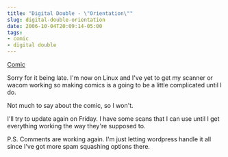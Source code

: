 ```yaml
---
title: "Digital Double - \"Orientation\""
slug: digital-double-orientation
date: 2006-10-04T20:09:14-05:00
tags:
- comic
- digital double
---
```

[Comic](http://digitaldouble.smackjeeves.com/comics/67780/)

Sorry for it being late. I'm now on Linux and I've yet to get my scanner or wacom working so making comics is a going to be a little complicated until I do.

Not much to say about the comic, so I won't.

I'll try to update again on Friday. I have some scans that I can  use until I get everything working the way they're supposed to.

P.S. Comments are working again. I'm just letting wordpress handle it all since I've got more spam squashing options there.
